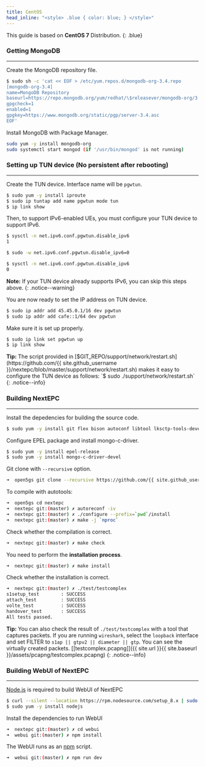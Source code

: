 ```yaml
---
title: CentOS
head_inline: "<style> .blue { color: blue; } </style>"
---
```


This guide is based on **CentOS 7** Distribution.
{: .blue}

### Getting MongoDB
---

Create the MongoDB repository file.
```bash
$ sudo sh -c 'cat << EOF > /etc/yum.repos.d/mongodb-org-3.4.repo
[mongodb-org-3.4]
name=MongoDB Repository
baseurl=https://repo.mongodb.org/yum/redhat/\$releasever/mongodb-org/3.4/x86_64/
gpgcheck=1
enabled=1
gpgkey=https://www.mongodb.org/static/pgp/server-3.4.asc
EOF'
```

Install MongoDB with Package Manager.
```bash
sudo yum -y install mongodb-org
sudo systemctl start mongod (if '/usr/bin/mongod' is not running)
```

### Setting up TUN device (No persistent after rebooting)
---

Create the TUN device. Interface name will be `pgwtun`.
```bash
$ sudo yum -y install iproute
$ sudo ip tuntap add name pgwtun mode tun
$ ip link show
```

Then, to support IPv6-enabled UEs, you must configure your TUN device to support IPv6.

```bash
$ sysctl -n net.ipv6.conf.pgwtun.disable_ipv6
1

$ sudo -w net.ipv6.conf.pgwtun.disable_ipv6=0

$ sysctl -n net.ipv6.conf.pgwtun.disable_ipv6
0
```

**Note:** If your TUN device already supports IPv6, you can skip this steps above.
{: .notice--warning}

You are now ready to set the IP address on TUN device. 

```bash
$ sudo ip addr add 45.45.0.1/16 dev pgwtun
$ sudo ip addr add cafe::1/64 dev pgwtun
```

Make sure it is set up properly.
```bash
$ sudo ip link set pgwtun up
$ ip link show
```

**Tip:** The script provided in [$GIT_REPO/support/network/restart.sh](https://github.com/{{ site.github_username }}/nextepc/blob/master/support/network/restart.sh) makes it easy to configure the TUN device as follows:  
`$ sudo ./support/network/restart.sh`
{: .notice--info}

### Building NextEPC
---

Install the depedencies for building the source code.
```bash
$ sudo yum -y install git flex bison autoconf libtool lksctp-tools-devel libidn-devel gnutls-devel libgcrypt-devel openssl-devel cyrus-sasl-devel libyaml-devel
```

Configure EPEL package and install mongo-c-driver. 
```bash
$ sudo yum -y install epel-release
$ sudo yum -y install mongo-c-driver-devel
```

Git clone with `--recursive` option.

```bash
➜  open5gs git clone --recursive https://github.com/{{ site.github_username }}/nextepc
```

To compile with autotools:

```bash
➜  open5gs cd nextepc
➜  nextepc git:(master) ✗ autoreconf -iv
➜  nextepc git:(master) ✗ ./configure --prefix=`pwd`/install
➜  nextepc git:(master) ✗ make -j `nproc`
```

Check whether the compilation is correct.
```bash
➜  nextepc git:(master) ✗ make check
```

You need to perform the **installation process**.
```bash
➜  nextepc git:(master) ✗ make install
```

Check whether the installation is correct.
```bash
➜  nextepc git:(master) ✗ ./test/testcomplex
s1setup_test        : SUCCESS
attach_test         : SUCCESS
volte_test          : SUCCESS
handover_test       : SUCCESS
All tests passed.
```

**Tip:** You can also check the result of `./test/testcomplex` with a tool that captures packets. If you are running `wireshark`, select the `loopback` interface and set FILTER to `s1ap || gtpv2 || diameter || gtp`.  You can see the virtually created packets. [[testcomplex.pcapng]]({{ site.url }}{{ site.baseurl }}/assets/pcapng/testcomplex.pcapng)
{: .notice--info}

### Building WebUI of NextEPC
---

[Node.js](https://nodejs.org/) is required to build WebUI of NextEPC

```bash
$ curl --silent --location https://rpm.nodesource.com/setup_8.x | sudo bash -
$ sudo yum -y install nodejs
```

Install the dependencies to run WebUI

```bash
➜  nextepc git:(master) ✗ cd webui
➜  webui git:(master) ✗ npm install
```

The WebUI runs as an [npm](https://www.npmjs.com/) script.

```bash
➜  webui git:(master) ✗ npm run dev
```
